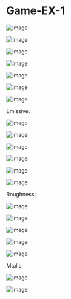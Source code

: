 # Game-EX-1

![image](https://github.com/user-attachments/assets/e7b5b8b7-d90f-42e6-b830-9102cd37469c)

![image](https://github.com/user-attachments/assets/ce4bd7b3-18e6-4c20-ac8e-a45d83e50d32)


![image](https://github.com/user-attachments/assets/c3a0e58c-6219-40d6-9195-eb011e9e5f1e)


![image](https://github.com/user-attachments/assets/ebca4674-ff7d-4ec9-b4d2-ef5b405db27d)


![image](https://github.com/user-attachments/assets/218c7a32-f2bb-47e1-843b-ee24bb1d5123)

![image](https://github.com/user-attachments/assets/07491de0-02fe-4cd5-824b-e5db61b44722)

![image](https://github.com/user-attachments/assets/af456233-c4fc-4850-876e-65a66a7184f5)


Emissive:


![image](https://github.com/user-attachments/assets/928cf0bb-db64-4033-83be-faf2e933b61a)

![image](https://github.com/user-attachments/assets/af55258e-0336-4f13-8ee2-0bcf48b8a930)

![image](https://github.com/user-attachments/assets/97040bb6-a7a1-487a-9657-eb9f3d42e323)

![image](https://github.com/user-attachments/assets/333d7d24-3e6d-4d75-b64b-d633dcf65e58)

![image](https://github.com/user-attachments/assets/3c13ba14-ad8e-428f-9e0f-ca418d2caf0c)

![image](https://github.com/user-attachments/assets/bcf3a1dd-8c28-4d71-bfd7-0205cd4570e3)

Roughness:

![image](https://github.com/user-attachments/assets/98081b4d-97f4-46e5-bc0a-520391acf3a5)

![image](https://github.com/user-attachments/assets/e44e3f58-a47c-4cdc-a8c5-fc588a06c7c0)

![image](https://github.com/user-attachments/assets/2f94827e-83a9-46c3-814f-7a7fd09d2522)

![image](https://github.com/user-attachments/assets/2a3e4057-5be2-4341-8e76-c88253b1ecc9)

![image](https://github.com/user-attachments/assets/3a887beb-c3aa-4753-a51b-827ca0881d48)

Mtalic


![image](https://github.com/user-attachments/assets/b440daa3-a51b-45a3-82f2-336c71e9b835)


![image](https://github.com/user-attachments/assets/d9406e64-b27c-4d61-b151-5e8c92add0ef)
